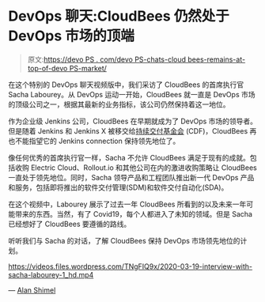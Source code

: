 # DevOps 聊天:CloudBees 仍然处于 DevOps 市场的顶端

> 原文:[https://devo PS . com/devo PS-chats-cloud bees-remains-at-top-of-devo PS-market/](https://devops.com/devops-chats-cloudbees-remains-at-top-of-devops-market/)

在这个特别的 DevOps 聊天视频版中，我们采访了 CloudBees 的首席执行官 Sacha Labourey。从 DevOps 运动一开始，CloudBees 就一直是 DevOps 市场的顶级公司之一，根据其最新的业务指标，该公司仍然保持着这一地位。

作为企业级 Jenkins 公司，CloudBees 在早期就成为了 DevOps 市场的领导者。但是随着 Jenkins 和 Jenkins X 被移交给[持续交付基金会](https://cd.foundation/) (CDF)，CloudBees 再也不能指望它的 Jenkins connection 保持领先地位了。

像任何优秀的首席执行官一样，Sacha 不允许 CloudBees 满足于现有的成就。包括收购 Electric Cloud、Rollout.io 和其他公司在内的激进收购策略让 CloudBees 一直处于领先地位。同时，Sacha 领导产品和工程团队推出新一代 DevOps 产品和服务，包括即将推出的软件交付管理(SDM)和软件交付自动化(SDA)。

在这个视频中，Labourey 展示了过去一年 CloudBees 所看到的以及未来一年可能带来的东西。当然，有了 Covid19，每个人都进入了未知的领域。但是 Sacha 已经想好了 CloudBees 要遵循的路线。

听听我们与 Sacha 的对话，了解 CloudBees 保持 DevOps 市场领先地位的计划。

https://videos.files.wordpress.com/TNgFIQ9x/2020-03-19-interview-with-sacha-labourey-1_hd.mp4

— [Alan Shimel](https://devops.com/author/ashimmy/)